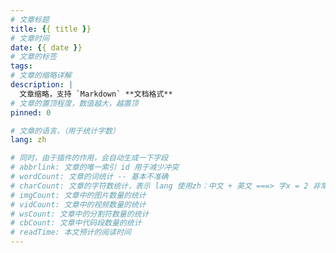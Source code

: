 ```yaml
---
# 文章标题
title: {{ title }}
# 文章时间
date: {{ date }}
# 文章的标签
tags:
# 文章的缩略详解
description: |
  文章缩略，支持 `Markdown` **文档格式**
# 文章的置顶程度，数值越大，越置顶
pinned: 0 

# 文章的语言，（用于统计字数）
lang: zh

# 同时，由于插件的作用，会自动生成一下字段
# abbrlink: 文章的唯一索引 id 用于减少冲突
# wordCount: 文章的词统计 -- 基本不准确
# charCount: 文章的字符数统计，表示 lang 使用zh：中文 + 英文 ===> 字x = 2 非常准确
# imgCount: 文章中的图片数量的统计
# vidCount: 文章中的视频数量的统计
# wsCount: 文章中的分割符数量的统计
# cbCount: 文章中代码段数量的统计
# readTime: 本文预计的阅读时间
---
```


